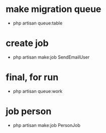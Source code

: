 # make migration queue
- php artisan queue:table

# create job
- php artisan make:job SendEmailUser

# final, for run
- php artisan queue:work


# job person
- php artisan make:job PersonJob